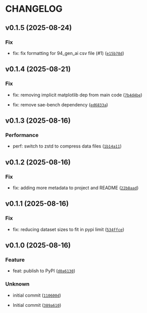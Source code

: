 # CHANGELOG

## v0.1.5 (2025-08-24)

### Fix

* fix: fix formatting for 94_gen_ai csv file (#1) ([`e15b78d`](https://github.com/sae-probes/sae-probes/commit/e15b78dedd6ea9828ebb85abfc2bca34c041c300))

## v0.1.4 (2025-08-21)

### Fix

* fix: removing implicit matplotlib dep from main code ([`7b4d4be`](https://github.com/sae-probes/sae-probes/commit/7b4d4be5d4841b5a149a5555efd18a829a79e69b))

* fix: remove sae-bench dependency ([`ed6833a`](https://github.com/sae-probes/sae-probes/commit/ed6833a74bab65ce440357e019218562e9818add))

## v0.1.3 (2025-08-16)

### Performance

* perf: switch to zstd to compress data files ([`1b14a11`](https://github.com/sae-probes/sae-probes/commit/1b14a119ca6d530720702cd881bfd612a16c566e))

## v0.1.2 (2025-08-16)

### Fix

* fix: adding more metadata to project and README ([`22b8aad`](https://github.com/sae-probes/sae-probes/commit/22b8aad95130e58f7a3640f15c15d53c273fb074))

## v0.1.1 (2025-08-16)

### Fix

* fix: reducing dataset sizes to fit in pypi limit ([`534ffce`](https://github.com/sae-probes/sae-probes/commit/534ffce080d4935537c82d49ad4a720c64295599))

## v0.1.0 (2025-08-16)

### Feature

* feat: publish to PyPI ([`d0a6130`](https://github.com/sae-probes/sae-probes/commit/d0a6130001eebf062474145378a59bf6e24b48cf))

### Unknown

* initial commit ([`110600d`](https://github.com/sae-probes/sae-probes/commit/110600da66033ee7945ce173d71ca098ca0f8db4))

* Initial commit ([`389a610`](https://github.com/sae-probes/sae-probes/commit/389a610dd3f2a0f72eacc1b059c5b824f0c0f558))
